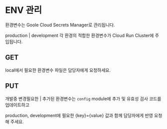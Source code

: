 # ENV 관리

환경변수는 Goole Cloud Secrets Manager로 관리됩니다.

production | development 각 환경의 적합한 환경변수가 Cloud Run Cluster에 주입됩니다.

## GET

local에서 필요한 환경변수 파일은 담당자에게 요청하세요.

## PUT

개발중 변경필요한 | 추가된 환경변수는 `config` module에 추가 및 유효성 검사 코드를 업데이트하고

production, development에 필요한 {key}={value} 값과 함께 담당자에게 반영 요청해 주세요.
